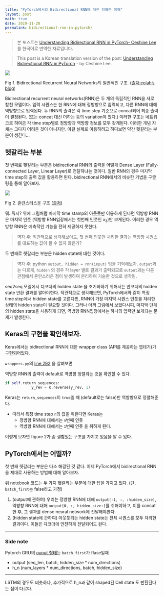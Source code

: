 ```yaml
---
title: "PyTorch에서의 Bidirectional RNN에 대한 정확한 이해"
layout: post
math: true
date: 2020-11-28
permalink: bidirectional-rnn-in-pytorch/
---
```


> 본 포스트는 [Understanding Bidirectional RNN in PyTorch- Ceshine Lee](https://towardsdatascience.com/understanding-bidirectional-rnn-in-pytorch-5bd25a5dd66)를 한국어로 번역한 자료입니다.

> This post is a Korean translation version of the post: [Understanding Bidirectional RNN in PyTorch](https://towardsdatascience.com/understanding-bidirectional-rnn-in-pytorch-5bd25a5dd66) - by Ceshine Lee.

![](https://miro.medium.com/max/1313/1*6QnPUSv_t9BY9Fv8_aLb-Q.png)

Fig 1. Bidirectional Recurrent Neural Networks의 일반적인 구조. ([출처:colah’s blog](http://colah.github.io/posts/2015-09-NN-Types-FP/))


Bidirectional recurrent neural networks(RNN)은 두 개의 독립적인 RNN을 서로 합친 모델이다.
입력 시퀀스는 한 RNN에 대해 정방향으로 입력되고, 다른 RNN에 대해 역방향으로 입력된다.
두 RNN의 출력은 각 time step 기준으로 concat되어 최종 출력이 결정된다. (또는 concat 대신 더하는 등의 variation이 있다.)
이러한 구조는 네트워크로 하여금 각 time step별로 정방향과 역방향 정보를 모두 갖게된다.
이러한 개념 자체는 그다지 어려운 것이 아니지만. 이걸 실제로 이용하려고 하다보면 약간 헷갈리는 부분이 생긴다...


## 헷갈리는 부분

첫 번째로 헷갈리는 부분은 bidirectional RNN의 출력을 어떻게 Dense Layer (Fully-connected Layer, Linear Layer)로 전달하냐는 것이다.
일반 RNN의 경우 마지막 time step의 출력 값을 활용하면 된다. bidirectional RNN에서의 비슷한 기법을 구글링을 통해 알아보자.


![](https://miro.medium.com/max/741/1*GRQ91HNASB7MAJPTTlVvfw.jpeg)

Fig 2. 혼란스러스운 구조 ([출처](http://doc.paddlepaddle.org/develop/doc/_images/bi_lstm.jpg))

뭐..뭐지? 위에 그림처럼 마지막 time stamp의 아웃풋만 이용하게 된다면 역방향 RNN은 마지막 인풋 (역방향  RNN입장에서는 첫번째 인풋인 $x_3$)만 보게된다.
이러한 경우 역방향 RNN은 예측적인 기능을 전혀 제공하지 못한다.

> 역자 주: 직관적으로 생각해보아도, 첫 번째 인풋만 처리한 결과는 역방향 시퀀스를 대표하는 값이 될 수 없지 않은가?

두 번째로 헷갈리는 부분은 hidden state에 대한 것이다.

> 역자 주: python ```output, hidden = rnn(input)``` 임을 기억해보자.  ```output```과는 다르게, ```hidden``` 의 경우 각 layer 별로 결과가 출력되므로 ```output```과는 다른 관점에서 혼란스러운 점이 발생하여 분리하여 기술한 것으로 생각됨.  

seq2seq 모델에서 디코더의 hidden state 을 초기화하기 위해서는 인코더의 hidden state 반환 결과를 알아야한다.
직관적으로 생각해보면, PyTorch에서와 같이 특정 time step에서 hidden state를 고른다면,
RNN이 가장 마지막 시퀀스 인풋을 처리한 상태의 hidden state이 필요할 것이다.
그러나 아까 그림에서 보았다시피, 마지막 단계의 hidden state을 사용하게 되면, 역방향 RNN입장에서는 하나의 입력만 보게되는 문제가 발생한다.


## Keras의 구현을 확인해보자.

Keras에서는 bidirectional RNN에 대한 wrapper class (API를 제공하는 껍데기)가 구현되어있다.

```wrappers.py```의 [line 292](https://github.com/keras-team/keras/blob/4edd0379e14c7b502b3c81c95c7319b5df2af65c/keras/layers/wrappers.py#L292) 을 살펴보면

역방향 RNN의 출력이 default로 역방향 정렬되는 것을 확인할 수 있다.

```python
if self.return_sequences:
            y_rev = K.reverse(y_rev, 1)
```

Keras는 ```return_sequences```이 ```true```일 때 (default로는 false)만 역방향으로 정렬해준다.
- 따라서 특정 time step ```n```의 값을 취한다면 Keras는
	- 정방향 RNN에 대해서는 ```n```번째 인풋
	- 역방향 RNN에 대해서는 ```1```번째 인풋
을 취하게 된다.

이렇게 보자면 figure 2가 좀 결함있는 구조를 가지고 있음을 알 수 있다.

## PyTorch에서는 어떨까?

첫 번째 헷갈리는 부분은 다소 해결된 것 같다.
이제 PyTorch에서 bidirectional RNN을 제대로 사용하는 방법에 대해 알아보자.

<script src="https://gist.github.com/ceshine/bed2dadca48fe4fe4b4600ccce2fd6e1.js"></script>

위 notebook 코드는 두 가지 헷갈리는 부분에 대한 답을 가지고 있다. (단, ```batch_first```는 false라고 가정)

1. (output에 관하여) 우리는 정방향 RNN에 대해 ```output[-1, :, :hidden_size]```, 역방향 RNN에 대해 ```output[0, :, hidden_size:]```를 취해야하고, 이를 concat한 후, 그 결과를 dense neural network에 전달해야한다.
2. (hidden state에 관하여) 아웃풋되는 hidden state는 전체 시퀀스를 모두 처리한 결과이다. 이들은 디코더에 안전하게 전달되어도 된다.

---

### Side note

Pytorch GRU의 [ouput 형태](http://pytorch.org/docs/master/nn.html#torch.nn.GRU)는 ```batch_first```가 flase일때

- output (seq_len, batch, hidden_size * num_directions)
- h_n (num_layers * num_directions, batch, hidden_size)

---

LSTM의 경우도 비슷하나, 추가적으로 h_n과 같이 shaped된 Cell state 도 반환된다는 점이 다르다.
